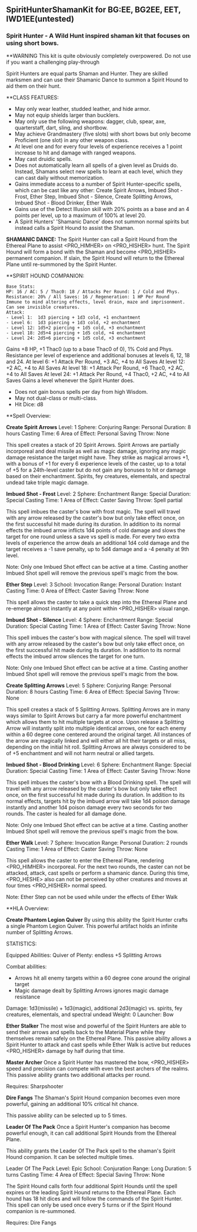 #
## SpiritHunterShamanKit for BG:EE, BG2EE, EET, IWD1EE(untested)
### Spirit Hunter - A Wild Hunt inspired shaman kit that focuses on using short bows.

**WARNING This kit is quite obviously completely overpowered. Do not use if you want a challenging play-through

Spirit Hunters are equal parts Shaman and Hunter. They are skilled marksmen and can use their Shamanic Dance to summon a Spirit Hound to aid them on their hunt.

**CLASS FEATURES:

- May only wear leather, studded leather, and hide armor.
- May not equip shields larger than bucklers.
- May only use the following weapons: dagger, club, spear, axe, quarterstaff, dart, sling, and shortbow.
- May achieve Grandmastery (five slots) with short bows but only become Proficient (one slot) in any other weapon class.
- At level one and for every four levels of experience receives a 1 point increase to hit and damage with ranged weapons.
- May cast druidic spells.
- Does not automatically learn all spells of a given level as Druids do. Instead, Shamans select new spells to learn at each level, which they can cast daily without memorization.
- Gains immediate access to a number of Spirit Hunter-specific spells, which can be cast like any other: Create Spirit Arrows, Imbued Shot - Frost, Ether Step, Imbued Shot - Silence, Create Splitting Arrows, Imbued Shot - Blood Drinker, Ether Walk
- Gains use of the Detect Illusion skill with 20% points as a base and an 4 points per level, up to a maximum of 100% at level 20.
- A Spirit Hunters' 'Shamanic Dance' does not summon normal spirits but instead calls a Spirit Hound to assist the Shaman.
  
**SHAMANIC DANCE:** 
The Spirit Hunter can call a Spirit Hound from the Ethereal Plane to assist <PRO_HIMHER> on <PRO_HISHER> hunt. The Spirit Hound will form a bond with the Shaman and become <PRO_HISHER> permanent companion. If slain, the Spirit Hound will return to the Ethereal Plane until re-summoned by the Spirit Hunter.

**SPIRIT HOUND COMPANION:

	Base Stats:
	HP: 16 / AC: 5 / Thac0: 18 / Attacks Per Round: 1 / Cold and Phys. Resistance: 20% / All Saves: 16 / Regeneration: 1 HP Per Round
	Immune to mind altering effects, level drain, maze and imprisonment. Can see invisible creatures.
	Attack: 
	- Level 1:  1d3 piercing + 1d3 cold, +1 enchantment
	- Level 6:  1d3 piercing + 1d3 cold, +2 enchantment
	- Level 12: 1d5+2 piercing + 1d5 cold, +3 enchantment
	- Level 18: 2d5+4 piercing + 1d5 cold, +4 enchantment
	- Level 24: 2d5+6 piercing + 1d5 cold, +3 enchantment
   Gains +8 HP, +1 Thac0 (up to a base Thac0 of 0), 1% Cold and Phys. Resistance per level of experience and additional bonuses at levels 6, 12, 18 and 24. 
   At level 6:  +1 Attack Per Round, +3 AC, +4 to All Saves
   At level 12: +2 AC, +4 to All Saves
   At level 18:  +1 Attack Per Round, +6 Thac0, +2 AC, +4 to All Saves
   At level 24:  +1 Attack Per Round, +4 Thac0, +2 AC, +4 to All Saves
   Gains a level whenever the Spirit Hunter does. 

- Does not gain bonus spells per day from high Wisdom.
- May not dual-class or multi-class.
- Hit Dice: d8


**Spell Overview:

**Create Spirit Arrows**
Level: 1
Sphere: Conjuring
Range: Personal
Duration: 8 hours
Casting Time: 6
Area of Effect: Personal
Saving Throw: None

This spell creates a stack of 20 Spirit Arrows. Spirit Arrows are partially incorporeal and deal missile as well as magic damage, ignoring any magic damage resistance the target might have. They strike as magical arrows +1, with a bonus of +1 for every 6 experience levels of the caster, up to a total of +5 for a 24th-level caster but do not gain any bonuses to hit or damage based on their enchantment.
Spirits, fey creatures, elementals, and spectral undead take triple magic damage.

**Imbued Shot - Frost**
Level: 2
Sphere: Enchantment
Range: Special
Duration: Special
Casting Time: 1
Area of Effect: Caster
Saving Throw: Spell partial

This spell imbues the caster's bow with frost magic. The spell will travel with any arrow released by the caster's bow but only take effect once, on the first successful hit made during its duration.
In addition to its normal effects the imbued arrow inflicts 1d4 points of cold damage and slows the target for one round unless a save vs spell is made. For every two extra levels of experience the arrow deals an additional 1d4 cold damage and the target receives a -1 save penalty, up to 5d4 damage and a -4 penalty at 9th level.

Note: Only one Imbued Shot effect can be active at a time. Casting another Imbued Shot spell will remove the previous spell's magic from the bow.

**Ether Step**
Level: 3
School: Invocation
Range: Personal
Duration: Instant
Casting Time: 0
Area of Effect: Caster
Saving Throw: None

This spell allows the caster to take a quick step into the Ethereal Plane and re-emerge almost instantly at any point within <PRO_HISHER> visual range.

**Imbued Shot - Silence**
Level: 4
Sphere: Enchantment
Range: Special
Duration: Special
Casting Time: 1
Area of Effect: Caster
Saving Throw: None

This spell imbues the caster's bow with magical silence. The spell will travel with any arrow released by the caster's bow but only take effect once, on the first successful hit made during its duration.
In addition to its normal effects the imbued arrow silences the target for one turn.

Note: Only one Imbued Shot effect can be active at a time. Casting another Imbued Shot spell will remove the previous spell's magic from the bow.

**Create Splitting Arrows**
Level: 5
Sphere: Conjuring
Range: Personal
Duration: 8 hours
Casting Time: 6
Area of Effect: Special
Saving Throw: None

This spell creates a stack of 5 Splitting Arrows. Splitting Arrows are in many ways similar to Spirit Arrows but carry a far more powerful enchantment which allows them to hit multiple targets at once. 
Upon release a Splitting Arrow will instantly split into multiple identical arrows, one for each enemy within a 60 degree cone centered around the original target. All instances of the arrow are magically linked and will either all hit their targets or all miss, depending on the initial hit roll.
Splitting Arrows are always considered to be of +5 enchantment and will not harm neutral or allied targets.

**Imbued Shot - Blood Drinking**
Level: 6
Sphere: Enchantment
Range: Special
Duration: Special
Casting Time: 1
Area of Effect: Caster
Saving Throw: None

This spell imbues the caster's bow with a Blood Drinking spell. The spell will travel with any arrow released by the caster's bow but only take effect once, on the first successful hit made during its duration.
In addition to its normal effects, targets hit by the imbued arrow will take 1d4 poison damage instantly and another 1d4 poison damage every two seconds for two rounds. The caster is healed for all damage done.

Note: Only one Imbued Shot effect can be active at a time. Casting another Imbued Shot spell will remove the previous spell's magic from the bow.

**Ether Walk**
Level: 7
Sphere: Invocation
Range: Personal
Duration: 2 rounds
Casting Time: 1
Area of Effect: Caster
Saving Throw: None

This spell allows the caster to enter the Ethereal Plane, rendering <PRO_HIMHER> incorporeal. 
For the next two rounds, the caster can not be attacked, attack, cast spells or perform a shamanic dance. During this time, <PRO_HESHE> also can not be perceived by other creatures and moves at four times <PRO_HISHER> normal speed.

Note: Ether Step can not be used while under the effects of Ether Walk



**HLA Overview:



**Create Phantom Legion Quiver**
By using this ability the Spirit Hunter crafts a single Phantom Legion Quiver.
This powerful artifact holds an infinite number of Splitting Arrows.

STATISTICS:

Equipped Abilities:
 Quiver of Plenty: endless +5 Splitting Arrows
 
Combat abilities:
- Arrows hit all enemy targets within a 60 degree cone around the original target
- Magic damage dealt by Splitting Arrows ignores magic damage resistance

Damage: 1d3(missile) + 1d3(magic), additional 2d3(magic) vs. spirits, fey creatures, elementals, and spectral undead
Weight: 0
Launcher: Bow

**Ether Stalker**
The most wise and powerful of the Spirit Hunters are able to send their arrows and spells back to the Material Plane while they themselves remain safely on the Ethereal Plane.
This passive ability allows a Spirit Hunter to attack and cast spells while Ether Walk is active but reduces <PRO_HISHER> damage by half during that time.

**Master Archer**
Once a Spirit Hunter has mastered the bow, <PRO_HISHER> speed and precision can compete with even the best archers of the realms.
This passive ability grants two additional attacks per round.

Requires: Sharpshooter

**Dire Fangs**
The Shaman's Spirit Hound companion becomes even more powerful, gaining an additional 10% critical hit chance.

This passive ability can be selected up to 5 times.

**Leader Of The Pack**
Once a Spirit Hunter's companion has become powerful enough, it can call additional Spirit Hounds from the Ethereal Plane.

This ability grants the Leader Of The Pack spell to the shaman's Spirit Hound companion. It can be selected multiple times.

Leader Of The Pack
Level: Epic
School: Conjuration
Range: Long
Duration: 5 turns
Casting Time: 4
Area of Effect: Special
Saving Throw: None

The Spirit Hound calls forth four additional Spirit Hounds until the spell expires or the leading Spirit Hound returns to the Ethereal Plane.
Each hound has 18 hit dices and will follow the commands of the Spirit Hunter.
This spell can only be used once every 5 turns or if the Spirit Hound companion is re-summoned.

Requires: Dire Fangs



